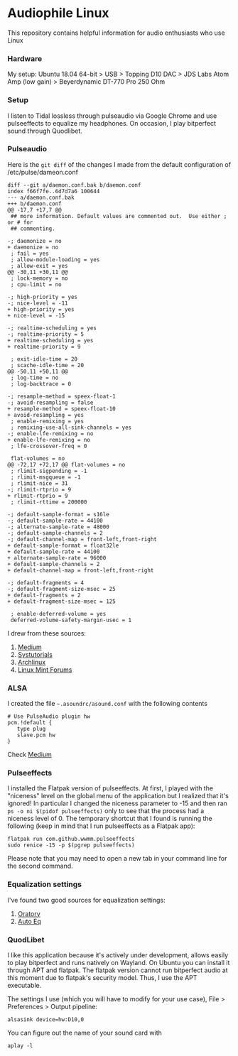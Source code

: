 # Audiophile Linux

This repository contains helpful information for audio enthusiasts who use Linux

### Hardware
My setup:
Ubuntu 18.04 64-bit > USB > Topping D10 DAC > JDS Labs Atom Amp (low gain) > Beyerdynamic DT-770 Pro 250 Ohm

### Setup
I listen to Tidal lossless through pulseaudio via Google Chrome and use pulseeffects to equalize my headphones. On occasion, I play bitperfect sound through Quodlibet.

### Pulseaudio
Here is the `git diff` of the changes I made from the default configuration of /etc/pulse/dameon.conf

```
diff --git a/daemon.conf.bak b/daemon.conf
index f66f7fe..6d7d7a6 100644
--- a/daemon.conf.bak
+++ b/daemon.conf
@@ -17,7 +17,7 @@
 ## more information. Default values are commented out.  Use either ; or # for
 ## commenting.
 
-; daemonize = no
+ daemonize = no
 ; fail = yes
 ; allow-module-loading = yes
 ; allow-exit = yes
@@ -30,11 +30,11 @@
 ; lock-memory = no
 ; cpu-limit = no
 
-; high-priority = yes
-; nice-level = -11
+ high-priority = yes
+ nice-level = -15
 
-; realtime-scheduling = yes
-; realtime-priority = 5
+ realtime-scheduling = yes
+ realtime-priority = 9
 
 ; exit-idle-time = 20
 ; scache-idle-time = 20
@@ -50,11 +50,11 @@
 ; log-time = no
 ; log-backtrace = 0
 
-; resample-method = speex-float-1
-; avoid-resampling = false
+ resample-method = speex-float-10
+ avoid-resampling = yes
 ; enable-remixing = yes
 ; remixing-use-all-sink-channels = yes
-; enable-lfe-remixing = no
+ enable-lfe-remixing = no
 ; lfe-crossover-freq = 0
 
 flat-volumes = no
@@ -72,17 +72,17 @@ flat-volumes = no
 ; rlimit-sigpending = -1
 ; rlimit-msgqueue = -1
 ; rlimit-nice = 31
-; rlimit-rtprio = 9
+ rlimit-rtprio = 9
 ; rlimit-rttime = 200000
 
-; default-sample-format = s16le
-; default-sample-rate = 44100
-; alternate-sample-rate = 48000
-; default-sample-channels = 2
-; default-channel-map = front-left,front-right
+ default-sample-format = float32le
+ default-sample-rate = 44100
+ alternate-sample-rate = 96000
+ default-sample-channels = 2
+ default-channel-map = front-left,front-right
 
-; default-fragments = 4
-; default-fragment-size-msec = 25
+ default-fragments = 2
+ default-fragment-size-msec = 125
 
 ; enable-deferred-volume = yes
 deferred-volume-safety-margin-usec = 1
```

I drew from these sources:

1. [Medium](https://medium.com/@gamunu/enable-high-quality-audio-on-linux-6f16f3fe7e1f)
2. [Systutorials](https://www.systutorials.com/docs/linux/man/1-pulseaudio/#lbAI)
3. [Archlinux](https://wiki.archlinux.org/index.php/PulseAudio/Troubleshooting)
4. [Linux Mint Forums](https://forums.linuxmint.com/viewtopic.php?t=253225)

### ALSA
I created the file `~.asoundrc/asound.conf` with the following contents

```
# Use PulseAudio plugin hw
pcm.!default {
   type plug
   slave.pcm hw
}
```
Check [Medium](https://medium.com/@gamunu/enable-high-quality-audio-on-linux-6f16f3fe7e1f)

### Pulseeffects
I installed the Flatpak version of pulseeffects. At first, I played with the "niceness" level on the global menu of the application but I realized that it's ignored! In particular I changed the niceness parameter to -15 and then ran `ps -o ni $(pidof pulseeffects)` only to see that the process had a niceness level of 0. The temporary shortcut that I found is running the following (keep in mind that I run pulseeffects as a Flatpak app):

```
flatpak run com.github.wwmm.pulseeffects
sudo renice -15 -p $(pgrep pulseeffects)
```
Please note that you may need to open a new tab in your command line for the second command.

### Equalization settings

I've found two good sources for equalization settings:

1. [Oratory](https://www.reddit.com/r/headphones/comments/9o2f5n/psa_oratory1990s_list_of_eq_presets/)
2. [Auto Eq](https://github.com/jaakkopasanen/AutoEq)

### QuodLibet

I like this application because it's actively under development, allows easily to play bitperfect and runs natively on Wayland. On Ubuntu you can install it through APT and flatpak. The flatpak version cannot run bitperfect audio at this moment due to flatpak's security model. Thus, I use the APT executable.

The settings I use (which you will have to modify for your use case), File > Preferences > Output pipeline:

```
alsasink device=hw:D10,0
```

You can figure out the name of your sound card with
```
aplay -l
```
